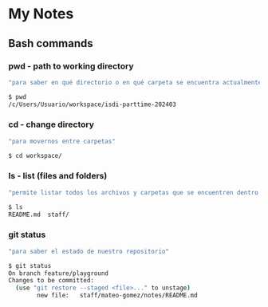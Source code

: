 # My Notes

## Bash commands

### pwd - path to working directory 
```sh
"para saber en qué directorio o en qué carpeta se encuentra actualmente"

$ pwd
/c/Users/Usuario/workspace/isdi-parttime-202403
```

### cd - change directory
```sh
"para movernos entre carpetas"

$ cd workspace/
```

### ls - list (files and folders)

```sh
"permite listar todos los archivos y carpetas que se encuentren dentro de un determinado directorio (en el directorio que se encuentra)"

$ ls
README.md  staff/
```

### git status 

```sh
"para saber el estado de nuestro repositorio"

$ git status
On branch feature/playground
Changes to be committed:
  (use "git restore --staged <file>..." to unstage)
        new file:   staff/mateo-gomez/notes/README.md
```
